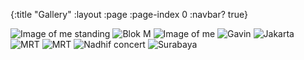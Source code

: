 {:title "Gallery"
 :layout :page
 :page-index 0
 :navbar? true}

<div id="gallery">

![Image of me standing](/img/analog/cira-lucky-1.png)
![Blok M](/img/analog/bw-blok-m-1.jpeg)
![Image of me](/img/analog/bw-lucky-1.jpeg)
![Gavin](/img/analog/gavin-1.jpeg)
![Jakarta](/img/analog/jakarta-1.jpeg)
![MRT](/img/analog/mrt-1.jpeg)
![MRT](/img/analog/mrt-2.jpeg)
![Nadhif concert](/img/analog/nadhif-1.jpeg)
![Surabaya](/img/analog/surabaya-1.jpeg)


</div>
